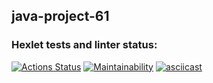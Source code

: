 ## java-project-61
### Hexlet tests and linter status:
[![Actions Status](https://github.com/biscof/java-project-61/workflows/hexlet-check/badge.svg)](https://github.com/biscof/java-project-61/actions)
[![Maintainability](https://api.codeclimate.com/v1/badges/4ba2597d2ea586b1f19a/maintainability)](https://codeclimate.com/github/biscof/java-project-61/maintainability)
[![asciicast](https://asciinema.org/a/q8bU5XctMAKhKbD5HoSW0qi1N.svg)](https://asciinema.org/a/q8bU5XctMAKhKbD5HoSW0qi1N)
